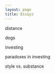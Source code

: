 ```yaml
---
layout: page
title: Essays
---
```


distance

dogs

investing

paradoxes in investing

style vs. substance